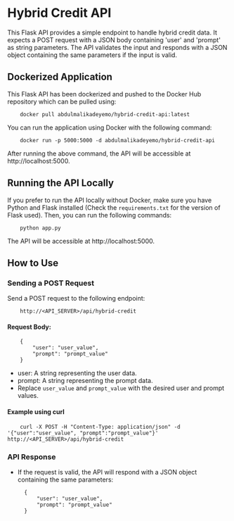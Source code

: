 # Hybrid Credit API

This Flask API provides a simple endpoint to handle hybrid credit data. It expects a POST request with a JSON body containing 'user' and 'prompt' as string parameters. The API validates the input and responds with a JSON object containing the same parameters if the input is valid.


## **Dockerized Application**
This Flask API has been dockerized and pushed to the Docker Hub repository which can be pulled using:

        docker pull abdulmalikadeyemo/hybrid-credit-api:latest

You can run the application using Docker with the following command:

        docker run -p 5000:5000 -d abdulmalikadeyemo/hybrid-credit-api


After running the above command, the API will be accessible at http://localhost:5000.

## **Running the API Locally**
If you prefer to run the API locally without Docker, make sure you have Python and Flask installed (Check the `requirements.txt` for the version of Flask used). Then, you can run the following commands:

        python app.py

The API will be accessible at http://localhost:5000.


## How to Use

### **Sending a POST Request**
Send a POST request to the following endpoint:

        http://<API_SERVER>/api/hybrid-credit

#### **Request Body:**

        {
            "user": "user_value",
            "prompt": "prompt_value"
        }

- user: A string representing the user data.
- prompt: A string representing the prompt data.
- Replace `user_value` and `prompt_value` with the desired user and prompt values.

#### **Example using curl**

        curl -X POST -H "Content-Type: application/json" -d '{"user":"user_value", "prompt":"prompt_value"}' http://<API_SERVER>/api/hybrid-credit



### **API Response**
- If the request is valid, the API will respond with a JSON object containing the same parameters:

        {
            "user": "user_value",
            "prompt": "prompt_value"
        }







